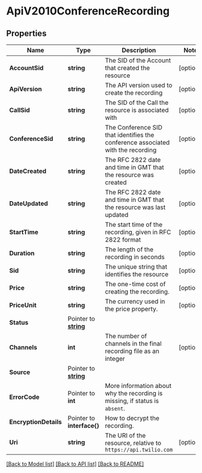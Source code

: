 # ApiV2010ConferenceRecording

## Properties

Name | Type | Description | Notes
------------ | ------------- | ------------- | -------------
**AccountSid** | **string** | The SID of the Account that created the resource |[optional] 
**ApiVersion** | **string** | The API version used to create the recording |[optional] 
**CallSid** | **string** | The SID of the Call the resource is associated with |[optional] 
**ConferenceSid** | **string** | The Conference SID that identifies the conference associated with the recording |[optional] 
**DateCreated** | **string** | The RFC 2822 date and time in GMT that the resource was created |[optional] 
**DateUpdated** | **string** | The RFC 2822 date and time in GMT that the resource was last updated |[optional] 
**StartTime** | **string** | The start time of the recording, given in RFC 2822 format |[optional] 
**Duration** | **string** | The length of the recording in seconds |[optional] 
**Sid** | **string** | The unique string that identifies the resource |[optional] 
**Price** | **string** | The one-time cost of creating the recording. |[optional] 
**PriceUnit** | **string** | The currency used in the price property. |[optional] 
**Status** | Pointer to [**string**](ConferenceRecordingEnumStatus.md) |  |
**Channels** | **int** | The number of channels in the final recording file as an integer |[optional] 
**Source** | Pointer to [**string**](ConferenceRecordingEnumSource.md) |  |
**ErrorCode** | Pointer to **int** | More information about why the recording is missing, if status is `absent`. |
**EncryptionDetails** | Pointer to **interface{}** | How to decrypt the recording. |
**Uri** | **string** | The URI of the resource, relative to `https://api.twilio.com` |[optional] 

[[Back to Model list]](../README.md#documentation-for-models) [[Back to API list]](../README.md#documentation-for-api-endpoints) [[Back to README]](../README.md)


